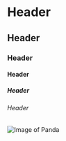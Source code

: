 # Header
## Header
### Header
#### Header
##### Header
###### Header
![Image of Panda](https://img.freepik.com/free-vector/cute-panda-sipping-boba-milk-tea-cartoon-icon-illustration-animal-food-icon-concept-isolated-flat-cartoon-style_138676-2173.jpg?w=2000) 
